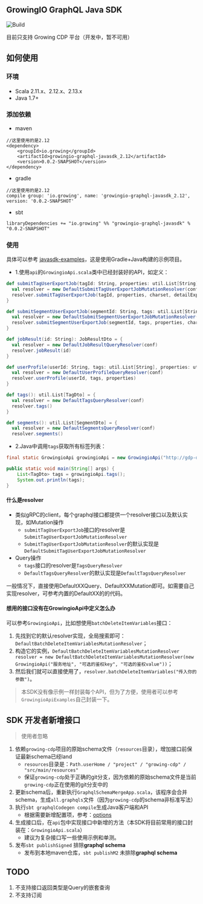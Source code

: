 GrowingIO GraphQL Java SDK
---

![Build](https://github.com/growingio/growingio-graphql-javasdk/workflows/Build/badge.svg)

目前只支持 Growing CDP 平台（开发中，暂不可用）

## 如何使用

### 环境

* Scala 2.11.x、2.12.x、2.13.x
* Java 1.7+

### 添加依赖

- maven
```
//这里使用的是2.12
<dependency>
    <groupId>io.growing</groupId>
    <artifactId>growingio-graphql-javasdk_2.12</artifactId>
    <version>0.0.2-SNAPSHOT</version>
</dependency>
```

- gradle
```
//这里使用的是2.12
compile group: 'io.growing', name: 'growingio-graphql-javasdk_2.12', version: '0.0.2-SNAPSHOT'
```

- sbt
```
libraryDependencies += "io.growing" %% "growingio-graphql-javasdk" % "0.0.2-SNAPSHOT"
```

### 使用

具体可以参考 [javasdk-examples](https://github.com/growingio/growingio-graphql-javasdk/blob/master/javasdk-examples/src/main/java/io/growing/graphql/GrowingioApiExamples.java)，这是使用Gradle+Java构建的示例项目。

- 1.使用`api`的`GrowingioApi.scala`类中已经封装好的API，如定义：
```scala
def submitTagUserExportJob(tagId: String, properties: util.List[String], charset: String, detailExport: Boolean): TagUserExportJobDto = {
  val resolver = new DefaultSubmitTagUserExportJobMutationResolver(conf)
  resolver.submitTagUserExportJob(tagId, properties, charset, detailExport)
}

def submitSegmentUserExportJob(segmentId: String, tags: util.List[String], properties: util.List[String], charset: String): SegmentUserExportJobDto = {
  val resolver = new DefaultSubmitSegmentUserExportJobMutationResolver(conf)
  resolver.submitSegmentUserExportJob(segmentId, tags, properties, charset)
}

def jobResult(id: String): JobResultDto = {
  val resolver = new DefaultJobResultQueryResolver(conf)
  resolver.jobResult(id)
}

def userProfile(userId: String, tags: util.List[String], properties: util.List[String]): UserProfileDto = {
  val resolver = new DefaultUserProfileQueryResolver(conf)
  resolver.userProfile(userId, tags, properties)
}

def tags(): util.List[TagDto] = {
  val resolver = new DefaultTagsQueryResolver(conf)
  resolver.tags()
}

def segments(): util.List[SegmentDto] = {
  val resolver = new DefaultSegmentsQueryResolver(conf)
  resolver.segments()
```

- 2.Java中调用`tags`获取所有标签列表：
```java
final static GrowingioApi growingioApi = new GrowingioApi("http://gdp-dev.growingio.com/graphql", "Cookie", "xxxx");

public static void main(String[] args) {
    List<TagDto> tags = growingioApi.tags();
    System.out.println(tags);
}
```

#### 什么是resolver
- 类似gRPC的client，每个graphql接口都提供一个resolver接口以及默认实现，如Mutation操作
    - `submitTagUserExportJob`接口的resolver是`SubmitTagUserExportJobMutationResolver`
    - `SubmitTagUserExportJobMutationResolver`的默认实现是`DefaultSubmitTagUserExportJobMutationResolver`
- Query操作
    - `tags`接口的resolver是`TagsQueryResolver`
    - `DefaultTagsQueryResolver`的默认实现是`DefaultTagsQueryResolver`

一般情况下，直接使用DefaultXXQuery、DefaultXXMutation即可。如需要自己实现resolver，可参考内置的DefaultXX的的代码。

#### 想用的接口没有在GrowingioApi中定义怎么办

可以参考`GrowingioApi`，比如想使用`batchDeleteItemVariables`接口：
1. 先找到它的默认resolver实现，全局搜索即可：`DefaultBatchDeleteItemVariablesMutationResolver`；
2. 构造它的实例，`DefaultBatchDeleteItemVariablesMutationResolver resolver = new DefaultBatchDeleteItemVariablesMutationResolver(new GrowingioApi("服务地址", "可选的鉴权key", "可选的鉴权value"))`；
3. 然后我们就可以直接使用了，`resolver.batchDeleteItemVariables("传入你的参数")`。


> 本SDK没有像示例一样封装每个API，但为了方便，使用者可以参考`GrowingioApiExamples`自己封装一下。

## SDK 开发者新增接口

> 使用者忽略

1. 依赖`growing-cdp`项目的原始schema文件（`resources`目录），增加接口前保证最新schema已经land
    - `resources`目录是：`Path.userHome / "project" / "growing-cdp" / "src/main/resources"`
    - 保证`growing-cdp`处于正确的git分支，因为依赖的原始schema文件是当前`growing-cdp`正在使用的git分支中的
2. 更新schema后，重新执行`GraphqlSchemaMergeApp.scala`，该程序会合并schema，生成`all.graphqls`文件（因为`growing-cdp`的schema非标准写法）
3. 执行`sbt graphqlCodegen compile`生成Java客户端和API
    - 根据需要新增配置项，参考：[options](https://github.com/kobylynskyi/graphql-java-codegen/blob/master/docs/codegen-options.md)
4. 生成接口后，在`api`包中实现接口中新增的方法（本SDK将目前常用的接口封装在：`GrowingioApi.scala`）
    - 建议为复杂接口写一些使用示例和单测。
5. 发布`sbt publishSigned` 排除**graphql schema**
    - 发布到本地maven仓库，`sbt publishM2` 未排除**graphql schema**   
    
## TODO

1. 不支持接口返回类型是Query的嵌套查询
2. 不支持订阅